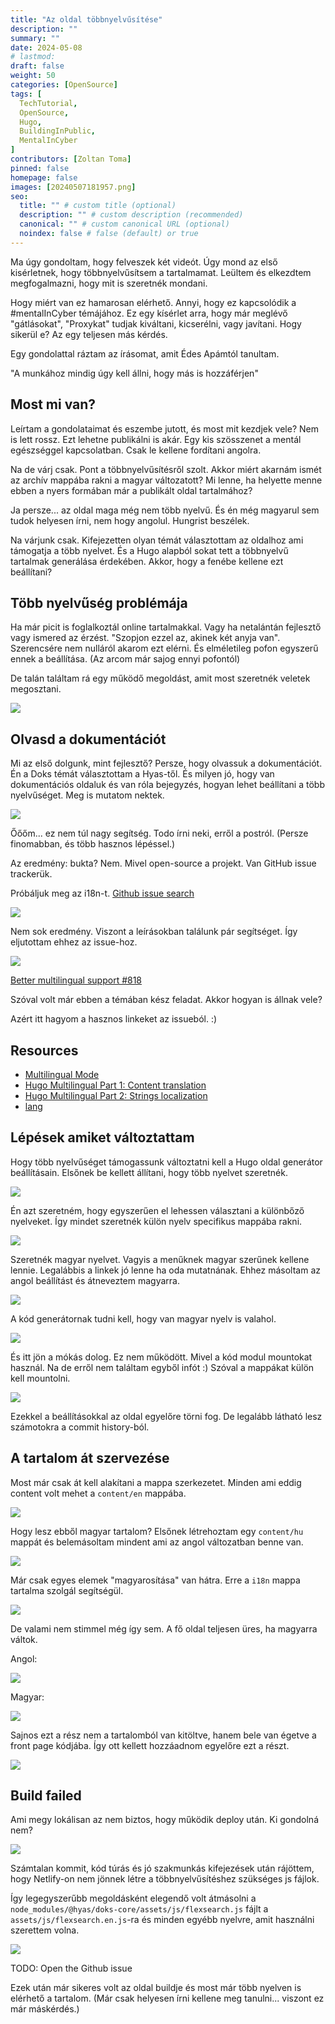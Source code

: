 ```yaml
---
title: "Az oldal többnyelvűsítése"
description: ""
summary: ""
date: 2024-05-08
# lastmod:
draft: false
weight: 50
categories: [OpenSource]
tags: [
  TechTutorial,
  OpenSource,
  Hugo,
  BuildingInPublic,
  MentalInCyber
]
contributors: [Zoltan Toma]
pinned: false
homepage: false
images: [20240507181957.png]
seo:
  title: "" # custom title (optional)
  description: "" # custom description (recommended)
  canonical: "" # custom canonical URL (optional)
  noindex: false # false (default) or true
---
```

Ma úgy gondoltam, hogy felveszek két videót. Úgy mond az első kisérletnek, hogy többnyelvűsítsem a tartalmamat. Leültem és elkezdtem megfogalmazni, hogy mit is szeretnék mondani.

Hogy miért van ez hamarosan elérhető. Annyi, hogy ez kapcsolódik a #mentalInCyber témájához. Ez egy kísérlet arra, hogy már meglévő "gátlásokat", "Proxykat" tudjak kiváltani, kicserélni, vagy javítani. Hogy sikerül e? Az egy teljesen más kérdés.

Egy gondolattal ráztam az írásomat, amit Édes Apámtól tanultam.

"A munkához mindig úgy kell állni, hogy más is hozzáférjen"

## Most mi van?

Leírtam a gondolataimat és eszembe jutott, és most mit kezdjek vele? Nem is lett rossz. Ezt lehetne publikálni is akár. Egy kis szösszenet a mentál egészséggel kapcsolatban. Csak le kellene fordítani angolra.

Na de várj csak. Pont a többnyelvűsítésről szolt. Akkor miért akarnám ismét az archív mappába rakni a magyar változatott? Mi lenne, ha helyette menne ebben a nyers formában már a publikált oldal tartalmához?

Ja persze... az oldal maga még nem több nyelvű. És én még magyarul sem tudok helyesen írni, nem hogy angolul. Hungrist beszélek.

Na várjunk csak. Kifejezetten olyan témát választottam az oldalhoz ami támogatja a több nyelvet. És a Hugo alapból sokat tett a többnyelvű tartalmak generálása érdekében. Akkor, hogy a fenébe kellene ezt beállítani?

## Több nyelvűség problémája

Ha már picit is foglalkoztál online tartalmakkal. Vagy ha netalántán fejlesztő vagy ismered az érzést. "Szopjon ezzel az, akinek két anyja van". Szerencsére nem nulláról akarom ezt elérni. És elméletileg pofon egyszerű ennek a beállítása. (Az arcom már sajog ennyi pofontól)

De talán találtam rá egy működő megoldást, amit most szeretnék veletek megosztani.

![](20240507181957.png)

## Olvasd a dokumentációt

Mi az első dolgunk, mint fejlesztő? Persze, hogy olvassuk a dokumentációt. Én a Doks témát választottam a Hyas-től. És milyen jó, hogy van dokumentációs oldaluk és van róla bejegyzés, hogyan lehet beállítani a több nyelvűséget. Meg is mutatom nektek.

![](cover_20240507182223.png)

Őőőm... ez nem túl nagy segítség. Todo írni neki, erről a postról. (Persze finomabban, és több hasznos lépéssel.)

Az eredmény: bukta? Nem. Mivel open-source a projekt. Van GitHub issue trackerük.

Próbáljuk meg az i18n-t. [Github issue search](https://github.com/gethyas/doks/issues?q=is%3Aissue+i18n+is%3Aclosed)

![](20240507182623.png)

Nem sok eredmény. Viszont a leírásokban találunk pár segítséget. Így eljutottam ehhez az issue-hoz.

![](20240507182751.png)

[Better multilingual support #818](https://github.com/gethyas/doks/pull/818)

Szóval volt már ebben a témában kész feladat. Akkor hogyan is állnak vele?

Azért itt hagyom a hasznos linkeket az issueból. :)

## Resources

- [Multilingual Mode](https://gohugo.io/content-management/multilingual/)
- [Hugo Multilingual Part 1: Content translation](https://www.regisphilibert.com/blog/2018/08/hugo-multilingual-part-1-managing-content-translation/)
- [Hugo Multilingual Part 2: Strings localization](https://www.regisphilibert.com/blog/2018/08/hugo-multilingual-part-2-i18n-string-localization/)
- [lang](https://developer.mozilla.org/en-US/docs/Web/HTML/Global_attributes/lang)

## Lépések amiket változtattam

Hogy több nyelvűséget támogassunk változtatni kell a Hugo oldal generátor beállításain. Elsőnek be kellett állítani, hogy több nyelvet szeretnék.

![](20240507183249.png)

Én azt szeretném, hogy egyszerűen el lehessen választani a különbőző nyelveket. Így mindet szeretnék külön nyelv specifikus mappába rakni.

![](20240507183453.png)

Szeretnék magyar nyelvet. Vagyis a menűknek magyar szerűnek kellene lennie. Legalábbis a linkek jó lenne ha oda mutatnának. Ehhez másoltam az angol beállítást és átneveztem magyarra.

![](20240507183653.png)

A kód generátornak tudni kell, hogy van magyar nyelv is valahol.

![](20240507183745.png)

És itt jön a mókás dolog. Ez nem működött. Mivel a kód modul mountokat használ. Na de erről nem találtam egyből infót :) Szóval a mappákat külön kell mountolni.

![](20240507183950.png)

Ezekkel a beállításokkal az oldal egyelőre törni fog. De legalább látható lesz számotokra a commit history-ból.

## A tartalom át szervezése

Most már csak át kell alakítani a mappa szerkezetet. Minden ami eddig content volt mehet a `content/en` mappába.

![](20240507184556.png)

Hogy lesz ebből magyar tartalom? Elsőnek létrehoztam egy `content/hu` mappát és belemásoltam mindent ami az angol változatban benne van.

![](20240507184744.png)

Már csak egyes elemek "magyarosítása" van hátra. Erre a `i18n` mappa tartalma szolgál segítségül.

![](20240507185010.png)

De valami nem stimmel még így sem. A fő oldal teljesen üres, ha magyarra váltok.

Angol:

![](20240507185251.png)

Magyar:

![](20240507185318.png)

Sajnos ezt a rész nem a tartalomból van kitöltve, hanem bele van égetve a front page kódjába. Így ott kellett hozzáadnom egyelőre ezt a részt.

![](20240507185554.png)


## Build failed

Ami megy lokálisan az nem biztos, hogy működik deploy után. Ki gondolná nem?

![](20240507190557.png)

Számtalan kommit, kód túrás és jó szakmunkás kifejezések után rájöttem, hogy Netlify-on nem jönnek létre a többnyelvűsítéshez szükséges js fájlok.

Így legegyszerűbb megoldásként elegendő volt átmásolni a `node_modules/@hyas/doks-core/assets/js/flexsearch.js` fájlt a `assets/js/flexsearch.en.js`-ra és minden egyébb nyelvre, amit használni szerettem volna.

![](20240508175916.png)

TODO: Open the Github issue

Ezek után már sikeres volt az oldal buildje és most már több nyelven is elérhető a tartalom. (Már csak helyesen írni kellene meg tanulni... viszont ez már máskérdés.)
